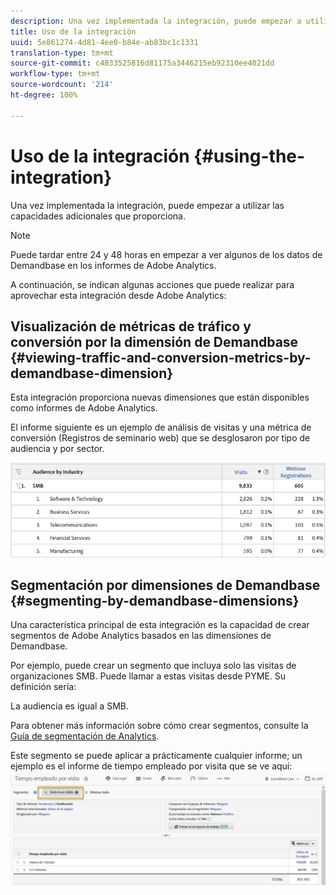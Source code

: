 ```yaml
---
description: Una vez implementada la integración, puede empezar a utilizar las capacidades adicionales que proporciona.
title: Uso de la integración
uuid: 5e861274-4d81-4ee0-b84e-ab83bc1c1331
translation-type: tm+mt
source-git-commit: c4833525816d81175a3446215eb92310ee4021dd
workflow-type: tm+mt
source-wordcount: '214'
ht-degree: 100%

---
```



# Uso de la integración {#using-the-integration}

Una vez implementada la integración, puede empezar a utilizar las capacidades adicionales que proporciona.

>[!NOTE]
>
>Puede tardar entre 24 y 48 horas en empezar a ver algunos de los datos de Demandbase en los informes de Adobe Analytics.

A continuación, se indican algunas acciones que puede realizar para aprovechar esta integración desde Adobe Analytics:

## Visualización de métricas de tráfico y conversión por la dimensión de Demandbase {#viewing-traffic-and-conversion-metrics-by-demandbase-dimension}

Esta integración proporciona nuevas dimensiones que están disponibles como informes de Adobe Analytics.

El informe siguiente es un ejemplo de análisis de visitas y una métrica de conversión (Registros de seminario web) que se desglosaron por tipo de audiencia y por sector.

![](assets/metrics_db_dimensions.png)

## Segmentación por dimensiones de Demandbase {#segmenting-by-demandbase-dimensions}

Una característica principal de esta integración es la capacidad de crear segmentos de Adobe Analytics basados en las dimensiones de Demandbase.

Por ejemplo, puede crear un segmento que incluya solo las visitas de organizaciones SMB. Puede llamar a estas visitas desde PYME. Su definición sería:

La audiencia es igual a SMB.

Para obtener más información sobre cómo crear segmentos, consulte la [Guía de segmentación de Analytics](https://docs.adobe.com/content/help/es-ES/analytics/components/segmentation/seg-home.html).

Este segmento se puede aplicar a prácticamente cualquier informe; un ejemplo es el informe de tiempo empleado por visita que se ve aquí: ![](assets/segment_applied_report.png)
